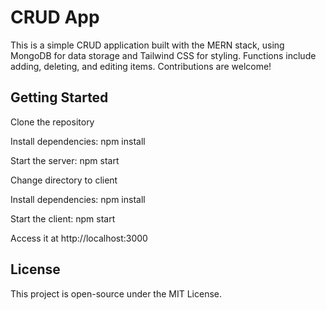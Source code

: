 # CRUD App

This is a simple CRUD application built with the MERN stack, using MongoDB for data storage and Tailwind CSS for styling. Functions include adding, deleting, and editing items. Contributions are welcome!

## Getting Started

Clone the repository

Install dependencies: npm install

Start the server: npm start

Change directory to client 

Install dependencies: npm install

Start the client: npm start

Access it at http://localhost:3000


## License

This project is open-source under the MIT License.
